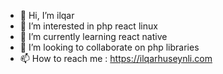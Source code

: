 - 👋 Hi, I’m ilqar 
- 👀 I’m interested in php react linux 
- 🌱 I’m currently learning react native
- 💞️ I’m looking to collaborate on php libraries
- 📫 How to reach me : https://ilqarhuseynli.com

<!---
ilqar96/ilqar96 is a ✨ special ✨ repository because its `README.md` (this file) appears on your GitHub profile.
You can click the Preview link to take a look at your changes.
--->

